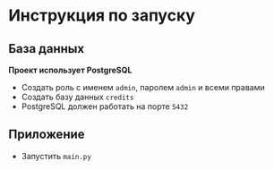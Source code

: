 # Инструкция по запуску

## База данных
<b>Проект использует PostgreSQL</b><br>
- Создать роль с именем `admin`, паролем `admin` и всеми правами<br>
- Создать базу данных `credits`
- PostgreSQL должен работать на порте `5432`
## Приложение
- Запустить `main.py`
